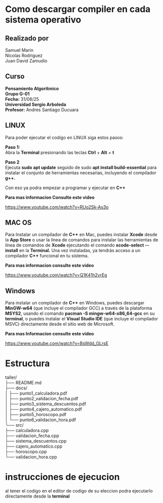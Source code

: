 # Como descargar compiler en cada sistema operativo

## Realizado por 
Samuel Marin   
Nicolas Rodriguez   
Juan David Zamudio 

## Curso
**Pensamiento Algoritmico**                                      
**Grupo G-01**  
**Fecha:** 31/08/25  
**Universidad Sergio Arboleda**  
**Profesor:** Andres Santiago Ducuara


## LINUX  

Para poder ejecutar el codigo en LINUX siga estos pasos:  

**Paso 1:**  
Abra la **Terminal** presionando las teclas **Ctrl** + **Alt** + **t**   

**Paso 2**  
Ejecuta **sudo apt update**  seguido de sudo **apt install build-essential** para instalar el conjunto de herramientas necesarias, incluyendo el compilador **g++.**  

Con eso ya podra empezar a programar y ejecutar en **C++**

**Para mas informacion Consulte este video**

https://www.youtube.com/watch?v=RUo2Sk-As3o  

## MAC OS

Para Instalar un compilador de **C++** en Mac, puedes instalar **Xcode** desde la **App Store** o usar la línea de comandos para instalar las herramientas de línea de comandos de **Xcode** ejecutando el comando **xcode-select --install** en la **Terminal.** Una vez instaladas, ya tendrás acceso a un compilador **C++** funcional en tu sistema.  

**Para mas informacion consulte este video**  

https://www.youtube.com/watch?v=Q1K41h2vrEg


## Windows  
Para instalar un compilador de **C++** en Windows, puedes descargar **MinGW-w64** (que incluye el compilador GCC) a través de la plataforma **MSYS2**, usando el comando **pacman -S mingw-w64-x86_64-gcc** en su **terminal**, o puedes instalar el **Visual Studio IDE** (que incluye el compilador MSVC) directamente desde el sitio web de Microsoft.   

**Para mas Informacion consulte este video**

https://www.youtube.com/watch?v=BsWdd_GLrsE


# Estructura  
taller/  
├── README.md  
├── docs/  
│ ├── punto1_calculadora.pdf  
│ ├── punto2_validacion_fecha.pdf  
│ ├── punto3_sistema_descuentos.pdf  
│ ├── punto4_cajero_automatico.pdf  
│ ├── punto5_horoscopo.pdf  
│ └── punto6_validacion_hora.pdf  
└── src/  
├── calculadora.cpp  
├── validacion_fecha.cpp  
├── sistema_descuentos.cpp  
├── cajero_automatico.cpp  
├── horoscopo.cpp  
└── validacion_hora.cpp  

# instrucciones de ejecucion  

al tener el codigo en el editor de codigo de su eleccion podra ejecutarlo directamente desde la **terminal**









